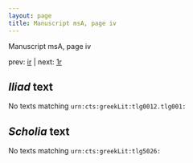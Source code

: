 ```yaml
---
layout: page
title: Manuscript msA, page iv
---
```


Manuscript msA, page iv

prev:  [ir](../ir) | next:  [1r](../1r)

## *Iliad* text

No texts matching `urn:cts:greekLit:tlg0012.tlg001:`

## *Scholia* text

No texts matching `urn:cts:greekLit:tlg5026:`